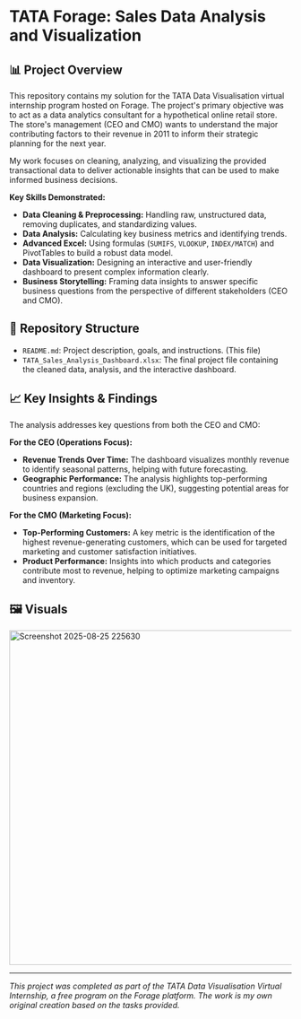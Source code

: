 
# TATA Forage: Sales Data Analysis and Visualization

## 📊 Project Overview

This repository contains my solution for the TATA Data Visualisation virtual internship program hosted on Forage. The project's primary objective was to act as a data analytics consultant for a hypothetical online retail store. The store's management (CEO and CMO) wants to understand the major contributing factors to their revenue in 2011 to inform their strategic planning for the next year.

My work focuses on cleaning, analyzing, and visualizing the provided transactional data to deliver actionable insights that can be used to make informed business decisions.

**Key Skills Demonstrated:**
* **Data Cleaning & Preprocessing:** Handling raw, unstructured data, removing duplicates, and standardizing values.
* **Data Analysis:** Calculating key business metrics and identifying trends.
* **Advanced Excel:** Using formulas (`SUMIFS`, `VLOOKUP`, `INDEX/MATCH`) and PivotTables to build a robust data model.
* **Data Visualization:** Designing an interactive and user-friendly dashboard to present complex information clearly.
* **Business Storytelling:** Framing data insights to answer specific business questions from the perspective of different stakeholders (CEO and CMO).

## 📁 Repository Structure

* `README.md`: Project description, goals, and instructions. (This file)
* `TATA_Sales_Analysis_Dashboard.xlsx`: The final project file containing the cleaned data, analysis, and the interactive dashboard.


## 📈 Key Insights & Findings

The analysis addresses key questions from both the CEO and CMO:

**For the CEO (Operations Focus):**
* **Revenue Trends Over Time:** The dashboard visualizes monthly revenue to identify seasonal patterns, helping with future forecasting.
* **Geographic Performance:** The analysis highlights top-performing countries and regions (excluding the UK), suggesting potential areas for business expansion.

**For the CMO (Marketing Focus):**
* **Top-Performing Customers:** A key metric is the identification of the highest revenue-generating customers, which can be used for targeted marketing and customer satisfaction initiatives.
* **Product Performance:** Insights into which products and categories contribute most to revenue, helping to optimize marketing campaigns and inventory.

## 🖼️ Visuals

<img width="1046" height="597" alt="Screenshot 2025-08-25 225630" src="https://github.com/user-attachments/assets/d7381f3a-4c68-4b78-8bde-e390b2f4ee3e" />

---
_This project was completed as part of the TATA Data Visualisation Virtual Internship, a free program on the Forage platform. The work is my own original creation based on the tasks provided._

